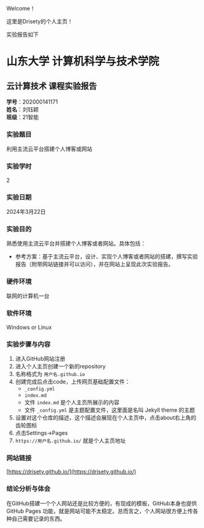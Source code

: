 Welcome！

这里是Drisety的个人主页！

实验报告如下

# 山东大学 计算机科学与技术学院
## 云计算技术 课程实验报告

**学号**：202000141171  
**姓名**：刘钰颖  
**班级**：21智能  

### 实验题目
利用主流云平台搭建个人博客或网站

### 实验学时
2

### 实验日期
2024年3月22日

### 实验目的
熟悉使用主流云平台并搭建个人博客或者网站。具体包括：
- 参考方案：基于主流云平台，设计、实现个人博客或者网站的搭建，撰写实验报告（附带网站链接并可以访问），并在网站上呈现此次实验报告。

### 硬件环境
联网的计算机一台

### 软件环境
Windows or Linux

### 实验步骤与内容
1. 进入GitHub网站注册
2. 进入个人主页创建一个新的repository
3. 名称格式为 `用户名.github.io`
4. 创建完成后点击code，上传网页基础配置文件：
    - `_config.yml`
    - `index.md`
    - 文件 `index.md` 是个人主页所展示的内容
    - 文件 `_config.yml` 是主题配置文件，这里面是名叫 Jekyll theme 的主题
5. 设置对这个仓库的描述，这个描述会展现在个人主页中，点击about右上角的齿轮图标
6. 点击Settings→Pages
7. `https://用户名.github.io/` 就是个人主页地址

### 网站链接
[https://drisety.github.io/](https://drisety.github.io/)

### 结论分析与体会
在GitHub搭建一个个人网站还是比较方便的，有现成的模板，GitHub本身也提供GitHub Pages 功能，就是网站可能不太稳定。总而言之，个人网站很方便上传各种自己需要记录的东西。


